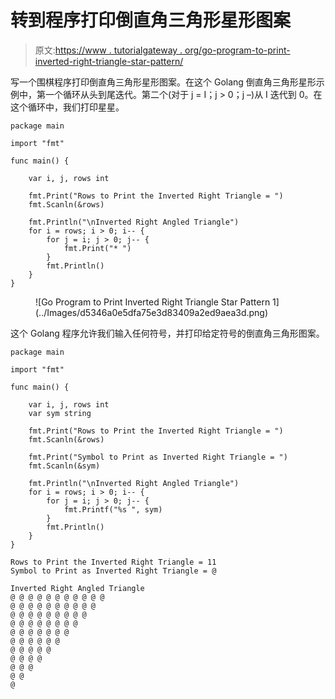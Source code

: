 # 转到程序打印倒直角三角形星形图案

> 原文:[https://www . tutorialgateway . org/go-program-to-print-inverted-right-triangle-star-pattern/](https://www.tutorialgateway.org/go-program-to-print-inverted-right-triangle-star-pattern/)

写一个围棋程序打印倒直角三角形星形图案。在这个 Golang 倒直角三角形星形示例中，第一个循环从头到尾迭代。第二个(对于 j = I；j > 0；j –)从 I 迭代到 0。在这个循环中，我们打印星星。

```
package main

import "fmt"

func main() {

    var i, j, rows int

    fmt.Print("Rows to Print the Inverted Right Triangle = ")
    fmt.Scanln(&rows)

    fmt.Println("\nInverted Right Angled Triangle")
    for i = rows; i > 0; i-- {
        for j = i; j > 0; j-- {
            fmt.Print("* ")
        }
        fmt.Println()
    }
}
```

<figure class="wp-block-image size-large">![Go Program to Print Inverted Right Triangle Star Pattern 1](../Images/d5346a0e5dfa75e3d83409a2ed9aea3d.png)</figure>

这个 Golang 程序允许我们输入任何符号，并打印给定符号的倒直角三角形图案。

```
package main

import "fmt"

func main() {

    var i, j, rows int
    var sym string

    fmt.Print("Rows to Print the Inverted Right Triangle = ")
    fmt.Scanln(&rows)

    fmt.Print("Symbol to Print as Inverted Right Triangle = ")
    fmt.Scanln(&sym)

    fmt.Println("\nInverted Right Angled Triangle")
    for i = rows; i > 0; i-- {
        for j = i; j > 0; j-- {
            fmt.Printf("%s ", sym)
        }
        fmt.Println()
    }
}
```

```
Rows to Print the Inverted Right Triangle = 11
Symbol to Print as Inverted Right Triangle = @

Inverted Right Angled Triangle
@ @ @ @ @ @ @ @ @ @ @ 
@ @ @ @ @ @ @ @ @ @ 
@ @ @ @ @ @ @ @ @ 
@ @ @ @ @ @ @ @ 
@ @ @ @ @ @ @ 
@ @ @ @ @ @ 
@ @ @ @ @ 
@ @ @ @ 
@ @ @ 
@ @ 
@
```